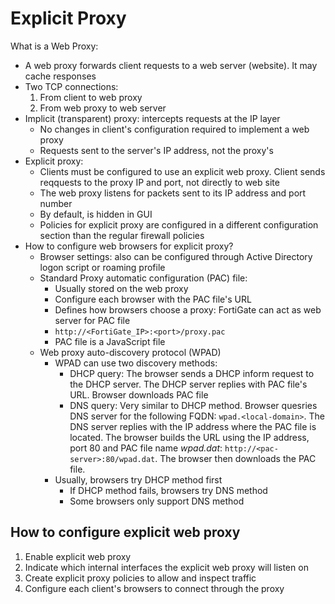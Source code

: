 # Explicit Proxy
What is a Web Proxy:
* A web proxy forwards client requests to a web server (website). It may cache responses
* Two TCP connections:
  1. From client to web proxy
  2. From web proxy to web server
* Implicit (transparent) proxy: intercepts requests at the IP layer
  * No changes in client's configuration required to implement a web proxy
  * Requests sent to the server's IP address, not the proxy's
* Explicit proxy:
  * Clients must be configured to use an explicit web proxy. Client sends reqquests to the proxy IP and port, not directly to web site
  * The web proxy listens for packets sent to its IP address and port number  
  * By default, is hidden in GUI
  * Policies for explicit proxy are configured in a different configuration section than the regular firewall policies
* How to configure web browsers for explicit proxy?
  * Browser settings: also can be configured through Active Directory logon script or roaming profile
  * Standard Proxy automatic configuration (PAC) file:
    * Usually stored on the web proxy
    * Configure each browser with the PAC file's URL
    * Defines how browsers choose a proxy: FortiGate can act as web server for PAC file
    * `http://<FortiGate_IP>:<port>/proxy.pac`
    * PAC file is a JavaScript file
  * Web proxy auto-discovery protocol (WPAD)
    * WPAD can use two discovery methods:
      * DHCP query: The browser sends a DHCP inform request to the DHCP server. The DHCP server replies with PAC file's URL.
      Browser downloads PAC file
      * DNS query: Very similar to DHCP method. Browser quesries DNS server for the following FQDN: `wpad.<local-domain>`.
      The DNS server replies with the IP address where the PAC file is located. The browser builds the URL using the IP address,
      port 80 and PAC file name *wpad.dat*: `http://<pac-server>:80/wpad.dat`. The browser then downloads the PAC file.
    * Usually, browsers try DHCP method first
      * If DHCP method fails, browsers try DNS method
      * Some browsers only support DNS method

## How to configure explicit web proxy
1. Enable explicit web proxy
2. Indicate which internal interfaces the explicit web proxy will listen on
3. Create explicit proxy policies to allow and inspect traffic
4. Configure each client's browsers to connect through the proxy      